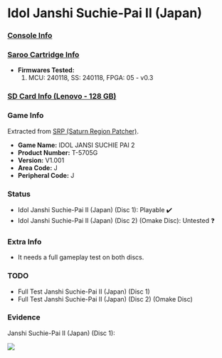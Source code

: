 # Idol Janshi Suchie-Pai II (Japan)

### [Console Info](../../../../Info/Consoles/VA13/README.md)

### [Saroo Cartridge Info](../../../../Info/Cartridges/RetroGameParadiseStore/1.32F/README.md)

- <b>Firmwares Tested:</b>
  1. MCU: 240118, SS: 240118, FPGA: 05 - v0.3

### [SD Card Info (Lenovo - 128 GB)](../../../../Info/SdCards/Lenovo/128GB/fat32/README.md)

### Game Info

Extracted from [SRP (Saturn Region Patcher)](https://segaxtreme.net/resources/saturn-region-patcher.81/download).

- <b>Game Name:</b> IDOL JANSI SUCHIE PAI 2
- <b>Product Number:</b> T-5705G
- <b>Version:</b> V1.001
- <b>Area Code:</b> J
- <b>Peripheral Code:</b> J

### Status

- Idol Janshi Suchie-Pai II (Japan) (Disc 1): Playable :heavy_check_mark:
- Idol Janshi Suchie-Pai II (Japan) (Disc 2) (Omake Disc): Untested :question:

### Extra Info

- It needs a full gameplay test on both discs.

### TODO

- Full Test Janshi Suchie-Pai II (Japan) (Disc 1)
- Full Test Janshi Suchie-Pai II (Japan) (Disc 2) (Omake Disc)

### Evidence

Janshi Suchie-Pai II (Japan) (Disc 1):

[![](https://img.youtube.com/vi/OSUoUtJKojk/0.jpg)](https://www.youtube.com/watch?v=OSUoUtJKojk)
